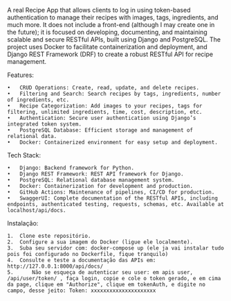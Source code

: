 A real Recipe App that allows clients to log in using token-based authentication to manage their recipes with images, tags, ingredients, and much more. It does not include a front-end (although I may create one in the future); it is focused on developing, documenting, and maintaining scalable and secure RESTful APIs, built using Django and PostgreSQL. The project uses Docker to facilitate containerization and deployment, and Django REST Framework (DRF) to create a robust RESTful API for recipe management.

Features:

	•	CRUD Operations: Create, read, update, and delete recipes.
	•	Filtering and Search: Search recipes by tags, ingredients, number of ingredients, etc.
	•	Recipe Categorization: Add images to your recipes, tags for filtering, unlimited ingredients, time, cost, description, etc.
	•	Authentication: Secure user authentication using Django’s integrated token system.
	•	PostgreSQL Database: Efficient storage and management of relational data.
	•	Docker: Containerized environment for easy setup and deployment.

Tech Stack:

	•	Django: Backend framework for Python.
	•	Django REST Framework: REST API framework for Django.
	•	PostgreSQL: Relational database management system.
	•	Docker: Containerization for development and production.
	•	GitHub Actions: Maintenance of pipelines, CI/CD for production.
	•	SwaggerUI: Complete documentation of the RESTful APIs, including endpoints, authenticated testing, requests, schemas, etc. Available at localhost/api/docs.

Instalação:

	1.	Clone este repositório.
	2.	Configure a sua imagem do Docker (ligue ele localmente).
	3.	Suba seu servidor com: docker-compose up (ele ja vai instalar tudo pois foi configurado no Dockerfile, fique tranquilo)
 	4.	Consulte e teste a documentação das APIs em: http://127.0.0.1:8000/api/docs/
  	5.      Não se esqueça de autenticar seu user: em apis user, /api/user/token/ , faça login, copie e cole o token gerado, e em cima da page, clique em "Authorize", clique em tokenAuth, e digite no campo, desse jeito: Token: xxxxxxxxxxxxxxxxxxxxx 
